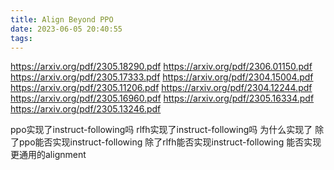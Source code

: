 ```yaml
---
title: Align Beyond PPO
date: 2023-06-05 20:40:55
tags:
---
```

https://arxiv.org/pdf/2305.18290.pdf
https://arxiv.org/pdf/2306.01150.pdf
https://arxiv.org/pdf/2305.17333.pdf
https://arxiv.org/pdf/2304.15004.pdf
https://arxiv.org/pdf/2305.11206.pdf
https://arxiv.org/pdf/2304.12244.pdf
https://arxiv.org/pdf/2305.16960.pdf
https://arxiv.org/pdf/2305.16334.pdf
https://arxiv.org/pdf/2305.13246.pdf

ppo实现了instruct-following吗
rlfh实现了instruct-following吗
为什么实现了
除了ppo能否实现instruct-following
除了rlfh能否实现instruct-following
能否实现更通用的alignment
